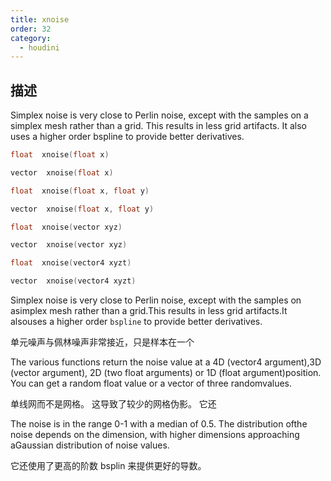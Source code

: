 ```yaml
---
title: xnoise
order: 32
category:
  - houdini
---
```

    
## 描述

Simplex noise is very close to Perlin noise, except with the samples on a
simplex mesh rather than a grid. This results in less grid artifacts. It also
uses a higher order bspline to provide better derivatives.

```c
float  xnoise(float x)
```

```c
vector  xnoise(float x)
```

```c
float  xnoise(float x, float y)
```

```c
vector  xnoise(float x, float y)
```

```c
float  xnoise(vector xyz)
```

```c
vector  xnoise(vector xyz)
```

```c
float  xnoise(vector4 xyzt)
```

```c
vector  xnoise(vector4 xyzt)
```

Simplex noise is very close to Perlin noise, except with the samples on
asimplex mesh rather than a grid.This results in less grid artifacts.It
alsouses a higher order `bspline` to provide better derivatives.

单元噪声与佩林噪声非常接近，只是样本在一个

The various functions return the noise value at a 4D (vector4 argument),3D
(vector argument), 2D (two float arguments) or 1D (float argument)position.
You can get a random float value or a vector of three randomvalues.

单线网而不是网格。 这导致了较少的网格伪影。 它还

The noise is in the range 0-1 with a median of 0.5. The distribution ofthe
noise depends on the dimension, with higher dimensions approaching aGaussian
distribution of noise values.

它还使用了更高的阶数 bsplin 来提供更好的导数。
